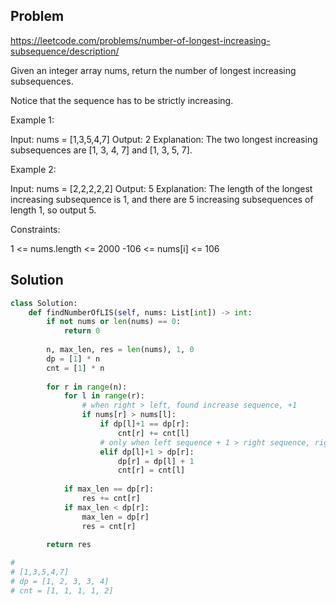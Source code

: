 ## Problem
https://leetcode.com/problems/number-of-longest-increasing-subsequence/description/

Given an integer array nums, return the number of longest increasing subsequences.

Notice that the sequence has to be strictly increasing.


Example 1:

Input: nums = [1,3,5,4,7]
Output: 2
Explanation: The two longest increasing subsequences are [1, 3, 4, 7] and [1, 3, 5, 7].

Example 2:

Input: nums = [2,2,2,2,2]
Output: 5
Explanation: The length of the longest increasing subsequence is 1, and there are 5 increasing subsequences of length 1, so output 5.
 

Constraints:

1 <= nums.length <= 2000
-106 <= nums[i] <= 106

## Solution

```python
class Solution:
    def findNumberOfLIS(self, nums: List[int]) -> int:
        if not nums or len(nums) == 0:
            return 0
        
        n, max_len, res = len(nums), 1, 0
        dp = [1] * n
        cnt = [1] * n
        
        for r in range(n):
            for l in range(r):
                # when right > left, found increase sequence, +1 
                if nums[r] > nums[l]:
                    if dp[l]+1 == dp[r]:
                        cnt[r] += cnt[l]
                    # only when left sequence + 1 > right sequence, right sequence +1
                    elif dp[l]+1 > dp[r]:
                        dp[r] = dp[l] + 1
                        cnt[r] = cnt[l]
            
            if max_len == dp[r]:
                res += cnt[r]
            if max_len < dp[r]:
                max_len = dp[r]
                res = cnt[r]
     
        return res

# 
# [1,3,5,4,7]
# dp = [1, 2, 3, 3, 4]
# cnt = [1, 1, 1, 1, 2]
```
